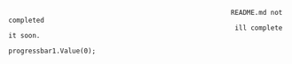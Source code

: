                                                             README.md not completed
                                                             ill complete it soon.
                                                             progressbar1.Value(0);
